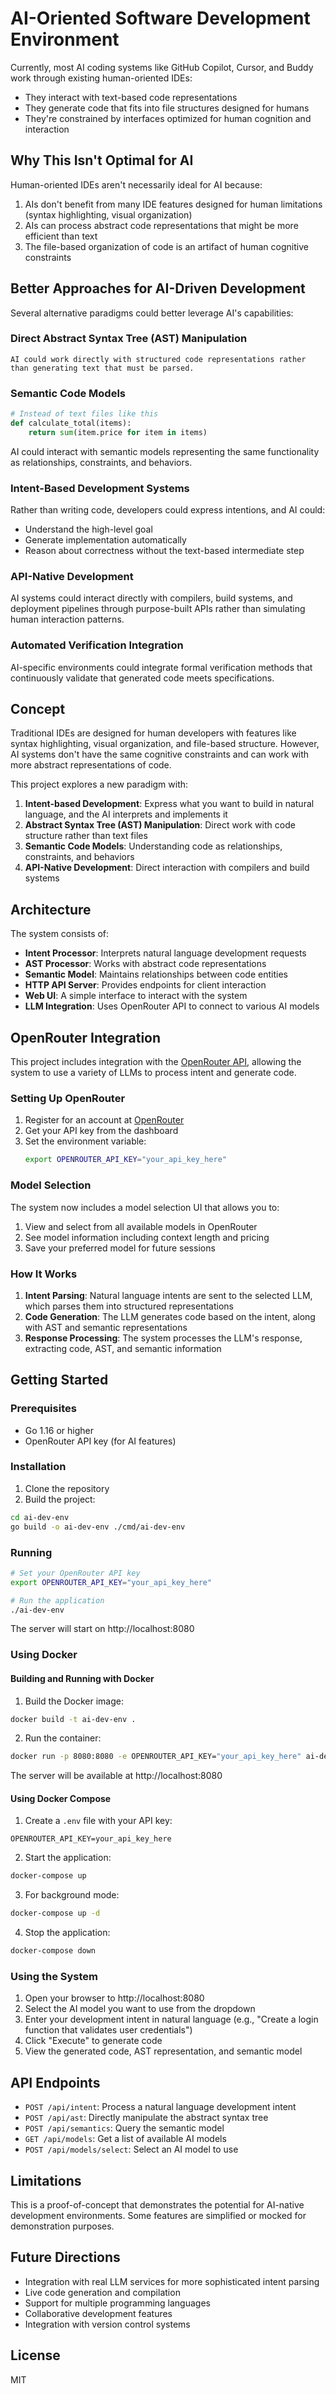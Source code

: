 # AI-Oriented Software Development Environment

Currently, most AI coding systems like GitHub Copilot, Cursor, and Buddy work through existing human-oriented IDEs:

- They interact with text-based code representations
- They generate code that fits into file structures designed for humans
- They're constrained by interfaces optimized for human cognition and interaction

## Why This Isn't Optimal for AI

Human-oriented IDEs aren't necessarily ideal for AI because:

1. AIs don't benefit from many IDE features designed for human limitations (syntax highlighting, visual organization)
2. AIs can process abstract code representations that might be more efficient than text
3. The file-based organization of code is an artifact of human cognitive constraints

## Better Approaches for AI-Driven Development

Several alternative paradigms could better leverage AI's capabilities:

### Direct Abstract Syntax Tree (AST) Manipulation
```
AI could work directly with structured code representations rather than generating text that must be parsed.
```

### Semantic Code Models
```python
# Instead of text files like this
def calculate_total(items):
    return sum(item.price for item in items)
```

AI could interact with semantic models representing the same functionality as relationships, constraints, and behaviors.

### Intent-Based Development Systems

Rather than writing code, developers could express intentions, and AI could:
- Understand the high-level goal
- Generate implementation automatically
- Reason about correctness without the text-based intermediate step

### API-Native Development

AI systems could interact directly with compilers, build systems, and deployment pipelines through purpose-built APIs rather than simulating human interaction patterns.

### Automated Verification Integration

AI-specific environments could integrate formal verification methods that continuously validate that generated code meets specifications.

## Concept

Traditional IDEs are designed for human developers with features like syntax highlighting, visual organization, and file-based structure. However, AI systems don't have the same cognitive constraints and can work with more abstract representations of code.

This project explores a new paradigm with:

1. **Intent-based Development**: Express what you want to build in natural language, and the AI interprets and implements it
2. **Abstract Syntax Tree (AST) Manipulation**: Direct work with code structure rather than text files
3. **Semantic Code Models**: Understanding code as relationships, constraints, and behaviors
4. **API-Native Development**: Direct interaction with compilers and build systems

## Architecture

The system consists of:

- **Intent Processor**: Interprets natural language development requests
- **AST Processor**: Works with abstract code representations
- **Semantic Model**: Maintains relationships between code entities
- **HTTP API Server**: Provides endpoints for client interaction
- **Web UI**: A simple interface to interact with the system
- **LLM Integration**: Uses OpenRouter API to connect to various AI models

## OpenRouter Integration

This project includes integration with the [OpenRouter API](https://docs.openrouter.co), allowing the system to use a variety of LLMs to process intent and generate code.

### Setting Up OpenRouter

1. Register for an account at [OpenRouter](https://openrouter.co/)
2. Get your API key from the dashboard
3. Set the environment variable:
   ```bash
   export OPENROUTER_API_KEY="your_api_key_here"
   ```

### Model Selection

The system now includes a model selection UI that allows you to:

1. View and select from all available models in OpenRouter
2. See model information including context length and pricing
3. Save your preferred model for future sessions

### How It Works

1. **Intent Parsing**: Natural language intents are sent to the selected LLM, which parses them into structured representations
2. **Code Generation**: The LLM generates code based on the intent, along with AST and semantic representations
3. **Response Processing**: The system processes the LLM's response, extracting code, AST, and semantic information

## Getting Started

### Prerequisites

- Go 1.16 or higher
- OpenRouter API key (for AI features)

### Installation

1. Clone the repository
2. Build the project:

```bash
cd ai-dev-env
go build -o ai-dev-env ./cmd/ai-dev-env
```

### Running

```bash
# Set your OpenRouter API key
export OPENROUTER_API_KEY="your_api_key_here"

# Run the application
./ai-dev-env
```

The server will start on http://localhost:8080

### Using Docker

#### Building and Running with Docker

1. Build the Docker image:
```bash
docker build -t ai-dev-env .
```

2. Run the container:
```bash
docker run -p 8080:8080 -e OPENROUTER_API_KEY="your_api_key_here" ai-dev-env
```

The server will be available at http://localhost:8080

#### Using Docker Compose

1. Create a `.env` file with your API key:
```
OPENROUTER_API_KEY=your_api_key_here
```

2. Start the application:
```bash
docker-compose up
```

3. For background mode:
```bash
docker-compose up -d
```

4. Stop the application:
```bash
docker-compose down
```

### Using the System

1. Open your browser to http://localhost:8080
2. Select the AI model you want to use from the dropdown
3. Enter your development intent in natural language (e.g., "Create a login function that validates user credentials")
4. Click "Execute" to generate code
5. View the generated code, AST representation, and semantic model

## API Endpoints

- `POST /api/intent`: Process a natural language development intent
- `POST /api/ast`: Directly manipulate the abstract syntax tree
- `POST /api/semantics`: Query the semantic model
- `GET /api/models`: Get a list of available AI models
- `POST /api/models/select`: Select an AI model to use

## Limitations

This is a proof-of-concept that demonstrates the potential for AI-native development environments. Some features are simplified or mocked for demonstration purposes.

## Future Directions

- Integration with real LLM services for more sophisticated intent parsing
- Live code generation and compilation
- Support for multiple programming languages
- Collaborative development features
- Integration with version control systems

## License

MIT